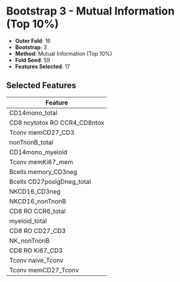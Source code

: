 # Bootstrap 3 - Mutual Information (Top 10%)

- **Outer Fold**: 16
- **Bootstrap**: 3
- **Method**: Mutual Information (Top 10%)
- **Fold Seed**: 59
- **Features Selected**: 17

## Selected Features

| Feature |
|---------|
| CD14mono_total |
| CD8 ncytotox RO CCR4_CD8ntox |
| Tconv memCD27_CD3 |
| nonTnonB_total |
| CD14mono_myeloid |
| Tconv memKi67_mem |
| Bcells memory_CD3neg |
| Bcells CD27posIgDneg_total |
| NKCD16_CD3neg |
| NKCD16_nonTnonB |
| CD8 RO CCR6_total |
| myeloid_total |
| CD8 RO CD27_CD3 |
| NK_nonTnonB |
| CD8  RO Ki67_CD3 |
| Tconv naive_Tconv |
| Tconv memCD27_Tconv |
